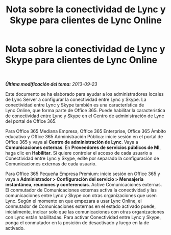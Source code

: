 ﻿---
title: Nota sobre la conectividad de Lync y Skype para clientes de Lync Online
TOCTitle: Nota sobre la conectividad de Lync y Skype para clientes de Lync Online
ms:assetid: 1d0f5c1a-74c6-468f-9877-ad2b1ddf355f
ms:mtpsurl: https://technet.microsoft.com/es-es/library/Dn440169(v=OCS.15)
ms:contentKeyID: 59602834
ms.date: 01/07/2017
mtps_version: v=OCS.15
ms.translationtype: HT
---

# Nota sobre la conectividad de Lync y Skype para clientes de Lync Online

 

_**Última modificación del tema:** 2013-09-23_

Este documento se ha elaborado para ayudar a los administradores locales de Lync Server a configurar la conectividad entre Lync y Skype. La conectividad entre Lync y Skype también es una característica de Lync Online, que forma parte de Office 365. Puede habilitar la característica de conectividad entre Lync y Skype en el Centro de administración de Lync del portal de Office 365.

Para Office 365 Mediana Empresa, Office 365 Enterprise, Office 365 Ámbito educativo y Office 365 Administración Pública: inicie sesión en el portal de Office 365 y vaya al **Centro de administración de Lync**. Vaya a **Comunicaciones externas**. En **Proveedores de servicios públicos de MI**, haga clic en **Habilitar**. Si quiere controlar el acceso de cada usuario a Conectividad entre Lync y Skype, edite por separado la configuración de Comunicaciones externas de cada usuario.

Para Office 365 Pequeña Empresa Premium: inicie sesión en Office 365 y vaya a **Administrador \> Configuración del servicio \> Mensajería instantánea, reuniones y conferencias**. Active Comunicaciones externas. El conmutador de Comunicaciones externas activa la conectividad y las comunicaciones entre Lync y Skype con otras organizaciones que usen Lync. Según el momento en que empezara a usar Lync Online, el conmutador de Comunicaciones externas en el estado activado puede, inicialmente, indicar solo que las comunicaciones con otras organizaciones con Lync están habilitadas. Para activar Conectividad entre Lync y Skype, ponga el conmutador en la posición de desactivado y luego en la de activado.

